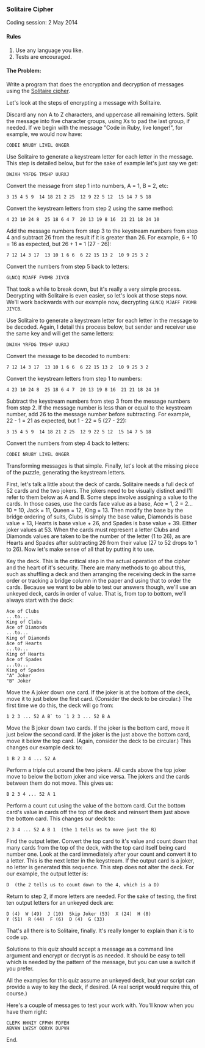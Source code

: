 ### Solitaire Cipher

Coding session: 2 May 2014

#### Rules

1. Use any language you like.
2. Tests are encouraged.

#### The Problem:

Write a program that does the encryption and decryption of messages using the [Solitaire cipher](https://www.schneier.com/solitaire.html).

Let's look at the steps of encrypting a message with Solitaire.

Discard any non A to Z characters, and uppercase all remaining letters. Split the message into five character groups, using Xs to pad the last group, if needed. If we begin with the message "Code in Ruby, live longer!", for example, we would now have:

    CODEI NRUBY LIVEL ONGER

Use Solitaire to generate a keystream letter for each letter in the message. This step is detailed below, but for the sake of example let's just say we get:

    DWJXH YRFDG TMSHP UURXJ

Convert the message from step 1 into numbers, A = 1, B = 2, etc:

    3 15 4 5 9  14 18 21 2 25  12 9 22 5 12  15 14 7 5 18

Convert the keystream letters from step 2 using the same method:

    4 23 10 24 8  25 18 6 4 7  20 13 19 8 16  21 21 18 24 10

Add the message numbers from step 3 to the keystream numbers from step 4 and subtract 26 from the result if it is greater than 26. For example, 6 + 10 = 16 as expected, but 26 + 1 = 1 (27 - 26):

    7 12 14 3 17  13 10 1 6 6  6 22 15 13 2  10 9 25 3 2

Convert the numbers from step 5 back to letters:

    GLNCQ MJAFF FVOMB JIYCB

That took a while to break down, but it's really a very simple process. Decrypting with Solitaire is even easier, so let's look at those steps now. We'll work backwards with our example now, decrypting `GLNCQ MJAFF FVOMB JIYCB`.

Use Solitaire to generate a keystream letter for each letter in the message to be decoded. Again, I detail this process below, but sender and receiver use the same key and will get the same letters:

    DWJXH YRFDG TMSHP UURXJ

Convert the message to be decoded to numbers:

    7 12 14 3 17  13 10 1 6 6  6 22 15 13 2  10 9 25 3 2

Convert the keystream letters from step 1 to numbers:

    4 23 10 24 8  25 18 6 4 7  20 13 19 8 16  21 21 18 24 10

Subtract the keystream numbers from step 3 from the message numbers from step 2. If the message number is less than or equal to the keystream number, add 26 to the message number before subtracting. For example, 22 - 1 = 21 as expected, but 1 - 22 = 5 (27 - 22):

    3 15 4 5 9  14 18 21 2 25  12 9 22 5 12  15 14 7 5 18

Convert the numbers from step 4 back to letters:

    CODEI NRUBY LIVEL ONGER

Transforming messages is that simple. Finally, let's look at the missing piece of the puzzle, generating the keystream letters.

First, let's talk a little about the deck of cards. Solitaire needs a full deck of 52 cards and the two jokers. The jokers need to be visually distinct and I'll refer to them below as A and B. Some steps involve assigning a value to the cards. In those cases, use the cards face value as a base, Ace = 1, 2 = 2... 10 = 10, Jack = 11, Queen = 12, King = 13. Then modify the base by the bridge ordering of suits, Clubs is simply the base value, Diamonds is base value + 13, Hearts is base value + 26, and Spades is base value + 39. Either joker values at 53. When the cards must represent a letter Clubs and Diamonds values are taken to be the number of the letter (1 to 26), as are Hearts and Spades after subtracting 26 from their value (27 to 52 drops to 1 to 26). Now let's make sense of all that by putting it to use.

Key the deck. This is the critical step in the actual operation of the cipher and the heart of it's security. There are many methods to go about this, such as shuffling a deck and then arranging the receiving deck in the same order or tracking a bridge column in the paper and using that to order the cards. Because we want to be able to test our answers though, we'll use an unkeyed deck, cards in order of value. That is, from top to bottom, we'll always start with the deck:

    Ace of Clubs
    ...to...
    King of Clubs
    Ace of Diamonds
    ...to...
    King of Diamonds
    Ace of Hearts
    ...to...
    King of Hearts
    Ace of Spades
    ...to...
    King of Spades
    "A" Joker
    "B" Joker

Move the A joker down one card. If the joker is at the bottom of the deck, move it to just below the first card. (Consider the deck to be circular.) The first time we do this, the deck will go from:

    1 2 3 ... 52 A B` to `1 2 3 ... 52 B A

Move the B joker down two cards. If the joker is the bottom card, move it just below the second card. If the joker is the just above the bottom card, move it below the top card. (Again, consider the deck to be circular.) This changes our example deck to:

    1 B 2 3 4 ... 52 A

Perform a triple cut around the two jokers. All cards above the top joker move to below the bottom joker and vice versa. The jokers and the cards between them do not move. This gives us:

    B 2 3 4 ... 52 A 1

Perform a count cut using the value of the bottom card. Cut the bottom card's value in cards off the top of the deck and reinsert them just above the bottom card. This changes our deck to:

    2 3 4 ... 52 A B 1  (the 1 tells us to move just the B)

Find the output letter. Convert the top card to it's value and count down that many cards from the top of the deck, with the top card itself being card number one. Look at the card immediately after your count and convert it to a letter. This is the next letter in the keystream. If the output card is a joker, no letter is generated this sequence. This step does not alter the deck. For our example, the output letter is:

    D  (the 2 tells us to count down to the 4, which is a D)

Return to step 2, if more letters are needed. For the sake of testing, the first ten output letters for an unkeyed deck are:

    D (4)  W (49)  J (10)  Skip Joker (53)  X (24)  H (8)
    Y (51)  R (44)  F (6)  D (4)  G (33)

That's all there is to Solitaire, finally. It's really longer to explain than it is to code up.

Solutions to this quiz should accept a message as a command line argument and encrypt or decrypt is as needed. It should be easy to tell which is needed by the pattern of the message, but you can use a switch if you prefer.

All the examples for this quiz assume an unkeyed deck, but your script can provide a way to key the deck, if desired. (A real script would require this, of course.)

Here's a couple of messages to test your work with. You'll know when you have them right:

    CLEPK HHNIY CFPWH FDFEH
    ABVAW LWZSY OORYK DUPVH

End.
